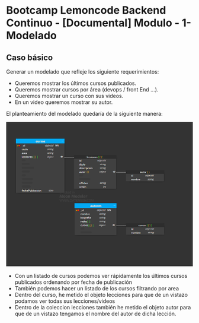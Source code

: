 # Bootcamp Lemoncode Backend Continuo - [Documental] Modulo - 1- Modelado
## Caso  básico

Generar un modelado que refleje los siguiente requerimientos:

- Queremos mostrar los últimos cursos publicados.
- Queremos mostrar cursos por área (devops / front End ...).
- Queremos mostrar un curso con sus videos.
- En un video queremos mostrar su autor.

El planteamiento del modelado quedaría de la siguiente manera:

![](content/modeladoBasico.png)

- Con un listado de cursos podemos ver rápidamente los últimos cursos publicados ordenando por fecha de publicación
- También podemos hacer un listado de los cursos filtrando por area
- Dentro del curso, he metido el objeto lecciones para que de un vistazo podamos ver todas sus lecciones/videos
- Dentro de la coleccion lecciones también he metido el objeto autor para que de un vistazo tengamos el nombre del autor de dicha lección.